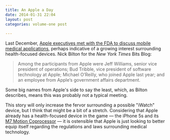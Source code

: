 ```yaml
---
title: An Apple a Day
date: 2014-01-31 22:04
layout: post
categories: volume-one post
 
---
```



Last December, [Apple executives met with the FDA to discuss mobile medical applications](http://bits.blogs.nytimes.com/2014/01/31/apple-meets-with-f-d-a-regulators-for-mobile-medical-applications/), perhaps indicative of a growing interest surrounding health-focused devices. Nick Bilton for the _New York Times_ Bits Blog: 

> Among the participants from Apple were Jeff Williams, senior vice president of operations; Bud Tribble, vice president of software technology at Apple; Michael O’Reilly, who joined Apple last year; and an employee from Apple’s government affairs department.

Some big names from Apple's side to say the least, which, as Bilton describes, means this was probably not a typical meeting. 

This story will only increase the fervor surrounding a possible "iWatch" device, but I think that might be a bit of a stretch. Considering that Apple already has a health-focused device in the game &mdash; the iPhone 5s and its [M7 Motion Coprocessor](http://www.macrumors.com/2013/09/10/iphone-5s-includes-new-m7-motion-coprocessor-for-health-and-fitness-tracking/) &mdash; it is ostensible that Apple is just looking to better equip itself regarding the regulations and laws surrounding medical technology. 
